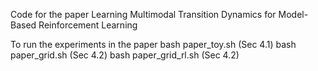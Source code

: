 Code for the paper
Learning Multimodal Transition Dynamics for Model-Based Reinforcement Learning

To run the experiments in the paper
bash paper_toy.sh (Sec 4.1)
bash paper_grid.sh (Sec 4.2)
bash paper_grid_rl.sh (Sec 4.2)
